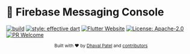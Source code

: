 # 🚀 Firebase Messaging Console

<p align="left">
	<a href="https://github.com/Dhaval2404/firebase-messaging-console/actions"><img src="https://github.com/Dhaval2404/firebase-messaging-console/workflows/flutter%20analyze/badge.svg" alt="build"></a>
	<a href="https://github.com/tenhobi/effective_dart"><img src="https://img.shields.io/badge/style-effective_dart-40c4ff.svg" alt="style: effective dart"></a>
	<a href="https://flutter.dev/"><img src="https://img.shields.io/badge/flutter-website-deepskyblue.svg" alt="Flutter Website"></a>
	<a href="https://opensource.org/licenses/Apache-2.0"><img src="https://img.shields.io/badge/License-Apache%202.0-blue.svg" alt="License: Apache-2.0"></a>
	<a href="https://github.com/Dhaval2404/firebase-messaging-console"><img src="https://img.shields.io/badge/PRs-welcome-brightgreen.svg" alt="PR Welcome"></a>
</p>

<div align="center">
  <sub>Built with ❤︎ by
  <a href="https://twitter.com/Dhaval2404">Dhaval Patel</a> and
  <a href="https://github.com/dhaval2404/firebase-messaging-console/graphs/contributors">
    contributors
  </a>
</div>
<br/>


